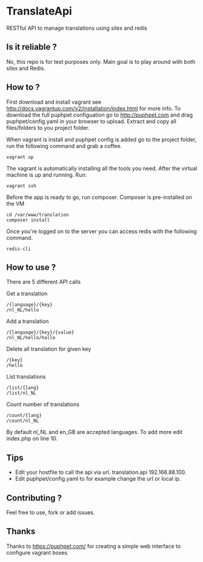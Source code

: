 # TranslateApi
RESTful API to manage translations using silex and redis

## Is it reliable ?

No, this repo is for test purposes only.
Main goal is to play around with both silex and Redis.

## How to ?

First download and install vagrant see http://docs.vagrantup.com/v2/installation/index.html for more info.
To download the full puphpet configuation go to http://puphpet.com and drag puphpet/config.yaml in your browser to upload.
Extract and copy all files/folders to you project folder.

When vagrant is install and puphpet config is added go to the project folder, run the following command and grab a coffee.
	
    vagrant up

The vagrant is automatically installing all the tools you need. 
After the virtual machine is up and running. Run:
    
    vagrant ssh
    
Before the app is ready to go, run composer. Composer is pre-installed on the VM
    
    cd /var/www/translation
    composer install
    
Once you're logged on to the server you can access redis with the following command.
   
    redis-cli
    
## How to use ?    
There are 5 different API calls

Get a translation

    /{language}/{key}
    /nl_NL/hello
    
Add a translation

    /{language}/{key}/{value}
    /nl_NL/hello/hallo

Delete all translation for given key

    /{key}
    /hello
    
List translations

    /list/{lang}
    /list/nl_NL
    
Count number of translations

    /count/{lang}
    /count/nl_NL
    
    
By default nl_NL and en_GB are accepted languages. To add more edit index.php on line 10.     

    
## Tips
* Edit your hostfile to call the api via url. translation.api 192.168.88.100.
* Edit puphpet/config.yaml to for example change the url or local ip.

## Contributing ?
Feel free to use, fork or add issues.

## Thanks
Thanks to https://puphpet.com/ for creating a simple web interface to configure vagrant boxes



